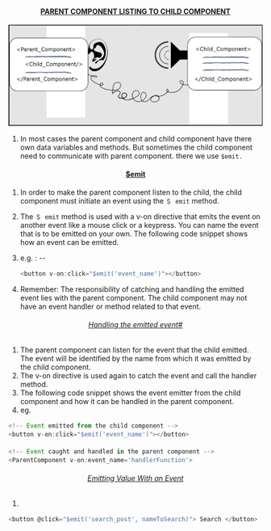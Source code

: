 #### <u><center> PARENT COMPONENT LISTING TO CHILD COMPONENT </u></center>

![Alt text](/assets/Screenshot%202023-06-11%20154337.png)

1. In most cases the parent component and child component have there own data variables and methods. But sometimes the child component need to communicate with parent component.
   there we use `$emit.`

#### <u><center> $emit </u></center>

1. In order to make the parent component listen to the child, the child component must initiate an event using the `＄ emit` method.

2. The `＄ emit` method is used with a v-on directive that emits the event on another event like a mouse click or a keypress. You can name the event that is to be emitted on your own. The following code snippet shows how an event can be emitted.

3. e.g. : --

    ```js
    <button v-on:click="$emit('event_name')"></button>
    ```

4. Remember: The responsibility of catching and handling the emitted event lies with the parent component. The child component may not have an event handler or method related to that event.

###### <u><center> Handling the emitted event# </u></center>

1. The parent component can listen for the event that the child emitted. The event will be identified by the name from which it was emitted by the child component.
2. The v-on directive is used again to catch the event and call the handler method.
3. The following code snippet shows the event emitter from the child component and how it can be handled in the parent component.
4. eg.

```js
<!-- Event emitted from the child component -->
<button v-on:click="$emit('event_name')"></button>

<!-- Event caught and handled in the parent component -->
<ParentComponent v-on:event_name='handlerFunction'>
```

###### <u><center> Emitting Value With an Event </u></center>

1.

```js
<button @click="$emit('search_post', nameToSearch)"> Search </button>
```
